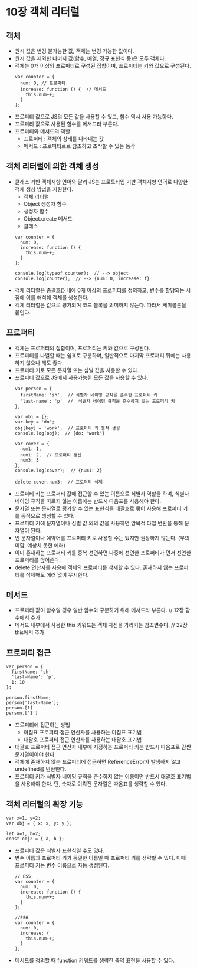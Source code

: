 10장 객체 리터럴
========

객체
---------
- 원시 값은 변경 불가능한 값, 객체는 변경 가능한 값이다.
- 원시 값을 제외한 나머지 값(함수, 배열, 정규 표현식 등)은 모두 객체다.
- 객체는 0개 이상의 프로퍼티로 구성된 집합이며, 프로퍼티는 키와 값으로 구성된다.
  ```
  var counter = {
    num: 0, // 프로퍼티
    increase: function () {  // 메서드
      this.num++;
    }
  };
  ```
- 프로퍼티 값으로 JS의 모든 값을 사용할 수 있고, 함수 역시 사용 가능하다.
- 프로퍼티 값으로 사용된 함수를 메서드라 부른다.
- 프로퍼티와 메서드의 역할
  - 프로퍼티 : 객체의 상태를 나타내는 값
  - 메서드 : 프로퍼티르르 참조하고 조작할 수 있는 동작

객체 리터럴에 의한 객체 생성
--
- 클래스 기반 객체지향 언어와 달리 JS는 프로토타입 기반 객체지향 언어로 다양한 객체 생성 방법을 지원한다.
    - 객체 리터럴
    - Object 생성자 함수
    - 생성자 함수
    - Object.create 메서드
    - 클래스
  ```
  var counter = {
    num: 0,
    increase: function () {
      this.num++;
    }
  };

  console.log(typeof counter);  // --> object
  console.log(counter);  // --> {num: 0, increase: f}
  ```
- 객체 리터럴은 중괄호{} 내에 0개 이상의 프로퍼티를 정의하고, 변수를 할당되는 시점에 이를 해석해 객체를 생성한다.
- 객체 리터럴은 값으로 평가되며 코드 블록을 의미하지 않는다. 따라서 세미콜론을 붙인다.

프로퍼티
--
- 객체는 프로퍼티의 집합이며, 프로퍼티는 키와 값으로 구성된다.
- 프로퍼티를 나열할 때는 쉼표로 구분하며, 일반적으로 마지막 프로퍼티 뒤에는 사용하지 않으나 해도 좋다.
- 프로퍼티 키로 모든 문자열 또는 심벌 값을 사용할 수 있다.
- 프로퍼티 값으로 JS에서 사용가능한 모든 값을 사용할 수 있다.
  ```
  var person = {
    firstName: 'sh',  // 식별자 네이밍 규칙을 준수한 프로퍼티 키
    'last-name': 'p'  //  식별자 네이밍 규칙을 준수하지 않는 프로퍼티 키
  };

  var obj = {};
  var key = 'do';
  obj[key] = 'work';  // 프로퍼티 키 동적 생성
  console.log(obj);  // {do: "work"}

  var cover = {
    num1: 1,
    num1: 2,  // 프로퍼티 갱신
    num3: 3
  };
  console.log(cover);  // {num1: 2}

  delete cover.num3;  // 프로퍼티 삭제
  ```
- 프로퍼티 키는 프로퍼티 값에 접근할 수 있는 이름으로 식별자 역할을 하며, 식별자 네이밍 규칙을 따르지 않는 이름에는 반드시 따옴표를 사용해야 한다.
- 문자열 또는 문자열로 평가할 수 있는 표현식을 대괄호로 묶어 사용해 프로퍼티 키를 동적으로 생성할 수 있다.
- 프로퍼티 키에 문자열이나 심벌 값 외의 값을 사용하면 암묵적 타입 변환을 통해 문자열이 된다.
- 빈 문자열이나 예약어를 프로퍼티 키로 사용할 수는 있지만 권장하지 않는다. (무의미함, 예상치 못한 에러)
- 이미 존재하는 프로퍼티 키를 중복 선언하면 나중에 선언한 프로퍼티가 먼저 선언한 프로퍼티를 덮어쓴다.
- delete 연산자를 사용해 객체의 프로퍼티를 삭제할 수 있다. 존재하지 않는 프로퍼티를 삭제해도 에러 없이 무시한다.

메서드
--
- 프로퍼티 값이 함수일 경우 일반 함수와 구분하기 위해 메서드라 부른다.  // 12장 함수에서 추가
- 메서드 내부에서 사용한 this 키워드는 객체 자신을 가리키는 참조변수다.  // 22장 this에서 추가

프로퍼티 접근
--
  ```
  var person = {
    firstName: 'sh'
    'last-Name': 'p',
    1: 10
  };

  person.firstName;
  person['last-Name'];
  person.[1]
  person.['1']
  ```
- 프로퍼티에 접근하는 방법
  - 마침표 프로퍼티 접근 연산자를 사용하는 마침표 표기법
  - 대괄호 프로퍼티 접근 연산자를 사용하는 대괄호 표기법
- 대괄호 프로퍼티 접근 연산자 내부에 지정하는 프로퍼티 키는 반드시 따옴표로 감싼 문자열이어야 한다.
- 객체에 존재하지 않는 프로퍼티에 접근하면 ReferenceError가 발생하지 않고 undefined를 반환한다.
- 프로퍼티 키가 식별자 네이밍 규칙을 준수하지 않는 이름이면 반드시 대괄호 표기법을 사용해야 한다. 단, 숫자로 이뤄진 문자열은 따옴표를 생략할 수 있다.

객체 리터럴의 확장 기능
--
  ```
  var x=1, y=2;
  var obj = { x: x, y: y };

  let a=1, b=2;
  const obj2 = { a, b };
  ```
- 프로퍼티 값은 식별자 표현식일 수도 있다.
- 변수 이름과 프로퍼티 키가 동일한 이름일 때 프로퍼티 키를 생략할 수 있다. 이때 프로퍼티 키는 변수 이름으로 자동 생성된다.
  ```
  // ES5
  var counter = {
    num: 0, 
    increase: function () { 
      this.num++;
    }
  };

  //ES6
  var counter = {
    num: 0, 
    increase: { 
      this.num++;
    }
  };
  ```
- 메서드를 정의할 때 function 키워드를 생략한 축약 표현을 사용할 수 있다.










